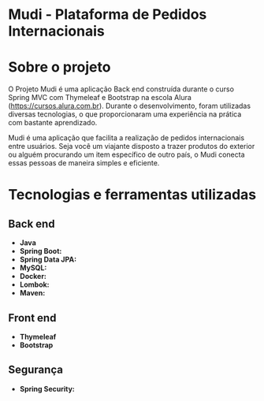 # Mudi - Plataforma de Pedidos Internacionais

# Sobre o projeto

O Projeto Mudi é uma aplicação Back end construída  durante o curso Spring MVC com Thymeleaf e Bootstrap na escola Alura (https://cursos.alura.com.br). Durante o desenvolvimento, foram utilizadas diversas tecnologias, o que proporcionaram uma experiência na prática com bastante aprendizado.

Mudi é uma aplicação que facilita a realização de pedidos internacionais entre usuários. Seja você um viajante disposto a trazer produtos do exterior ou alguém procurando um item específico de outro país, o Mudi conecta essas pessoas de maneira simples e eficiente.

# Tecnologias e ferramentas utilizadas

## Back end

- **Java**
- **Spring Boot:**
- **Spring Data JPA:**
- **MySQL:** 
- **Docker:** 
- **Lombok:**
- **Maven:** 

## Front end
- **Thymeleaf**
- **Bootstrap**

 ## Segurança
- **Spring Security:** 


